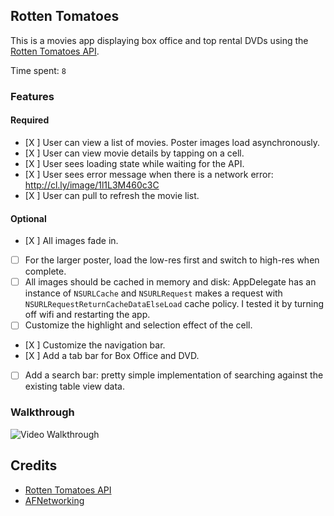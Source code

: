 ## Rotten Tomatoes

This is a movies app displaying box office and top rental DVDs using the [Rotten Tomatoes API](http://developer.rottentomatoes.com/docs/read/JSON).

Time spent: `8`

### Features

#### Required

- [X ] User can view a list of movies. Poster images load asynchronously.
- [X ] User can view movie details by tapping on a cell.
- [X ] User sees loading state while waiting for the API.
- [X ] User sees error message when there is a network error: http://cl.ly/image/1l1L3M460c3C
- [X ] User can pull to refresh the movie list.

#### Optional

- [X ] All images fade in.
- [ ] For the larger poster, load the low-res first and switch to high-res when complete.
- [ ] All images should be cached in memory and disk: AppDelegate has an instance of `NSURLCache` and `NSURLRequest` makes a request with `NSURLRequestReturnCacheDataElseLoad` cache policy. I tested it by turning off wifi and restarting the app.
- [ ] Customize the highlight and selection effect of the cell.
- [X ] Customize the navigation bar.
- [X ] Add a tab bar for Box Office and DVD.
- [ ] Add a search bar: pretty simple implementation of searching against the existing table view data.

### Walkthrough
![Video Walkthrough](rotten_tomatoes.gif)

Credits
---------
* [Rotten Tomatoes API](http://developer.rottentomatoes.com/docs/read/JSON)
* [AFNetworking](https://github.com/AFNetworking/AFNetworking)
